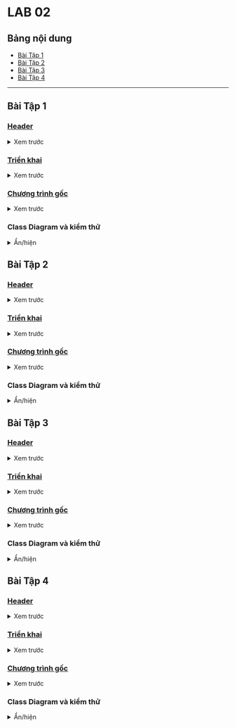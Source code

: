 # LAB 02

## Bảng nội dung
- [Bài Tập 1](#bài-tập-1)
- [Bài Tập 2](#bài-tập-2)
- [Bài Tập 3](#bài-tập-3)
- [Bài Tập 4](#bài-tập-4)

---

## Bài Tập 1
### [Header](https://github.com/zr0x8/IT002.P22/tree/main/LAB_02/1/Header/Date.h)
<details>
<summary>Xem trước</summary>
  
```cpp
#pragma once
class Date
{
	private:
		int iNgay;
		int iThang;
		int iNam;
	public:
		Date();
		Date(int iNgay, int iThang, int iNam);
		Date(const Date& d);
		~Date();
		//getters
		void Nhap();
		void Xuat() const;
		//misc
		Date NgayThangNamTiepTheo();
		//op overload
		Date& operator=(const Date& d);
};
```

</details>

### [Triển khai](https://github.com/zr0x8/IT002.P22/tree/main/LAB_02/1/Implementation/Date.cpp)
<details>
<summary>Xem trước</summary>
  
```cpp
#include "Date.h"

#include <iostream>

Date::Date() : iNgay(1), iThang(1), iNam(1970) {};
Date::Date(int Ngay, int Thang, int Nam) : iNgay(Ngay), iThang(Thang), iNam(Nam) {};
Date::Date(const Date& other) : iNgay(other.iNgay), iThang(other.iThang), iNam(other.iNam) {};
Date::~Date() {};

void Date::Nhap() {
	char holder;
	std::cout << "Nhap ngay thang nam cua ban (dd mm yyyy): ";
	std::cin >> iNgay >> holder >> iThang >> holder >> iNam;
	std::cout << "Ngay thang nam da nhap: " << iNgay << holder << iThang << holder << iNam << '\n';
}

void Date::Xuat() const {
	std::cout << "Ngay thang nam da nhap: " << iNgay << '/' << iThang << '/' << iNam << '\n';
}

Date& Date::operator=(const Date& other) {
	if (this != &other) {
		iNgay = other.iNgay;
		iThang = other.iThang;
		iNam = other.iNam;
	}
	return *this;
}

Date Date::NgayThangNamTiepTheo() {
	int SoNgayTrongThang[] = { 0, 31, 28, 31, 30, 31, 30, 31, 31, 30, 31, 30, 31 };
	if (iNam % 4 == 0 && iNam % 100 != 0 || iNam % 400 == 0) {
		SoNgayTrongThang[2] = 29;
	}
	Date mai = *this;
	if (iNgay < SoNgayTrongThang[iThang]) {
		mai.iNgay++;
	} else {
		mai.iNgay = 1;
		if (iThang < 12) {
			mai.iThang++;
		} else {
			mai.iThang = 1;
			mai.iNam++;
		}
	}
	return mai;
}
```
</details>

### [Chương trình gốc](https://github.com/zr0x8/IT002.P22/tree/main/LAB_02/1/LAB_02_BT1.cpp)
<details>
<summary>Xem trước</summary>
  
```cpp
#include "Date.h"

#include <iostream>

int main() {
	Date hehe; //chua thong tin nguoi dung nhap
	hehe.Nhap();
	std::cout << "Ngay tiep theo la: ";
	hehe.NgayThangNamTiepTheo().Xuat();
	std::cout << "Bye bye\n";
	return 0;
}
```

</details>

### Class Diagram và kiểm thử
<details>
<summary>Ẩn/hiện</summary>
  
![Không tải được](1/Misc/UML_and_test.png)

</details>

## Bài Tập 2
### [Header](https://github.com/zr0x8/IT002.P22/tree/main/LAB_02/2/Header/PhanSo.h)
<details>
<summary>Xem trước</summary>
  
```cpp
#pragma once
class PhanSo
{
	private:
		int iTu;
		int iMau;
	public:
		PhanSo();
		PhanSo(int iTu, int iMau);
		PhanSo(const PhanSo& ps);
		~PhanSo();
		//set getters
		void Nhap();
		void Xuat() const;
		//misc
		PhanSo RutGon() const;
		PhanSo Tong(const PhanSo& ps) const;
		PhanSo Hieu(const PhanSo& ps) const;
		PhanSo Tich(const PhanSo& ps) const;
		PhanSo Thuong(const PhanSo& ps) const;
		void SoSanh(const PhanSo& ps) const;

};
```

</details>

### [Triển khai](https://github.com/zr0x8/IT002.P22/tree/main/LAB_02/2/Implementation/PhanSo.cpp)
<details>
<summary>Xem trước</summary>
  
```cpp
#include "PhanSo.h"

#include <iostream>

int GCD(const int& a, const int& b) {
	if (b == 0) return a;
	return GCD(b, a % b);
}

PhanSo::PhanSo() : iTu(0), iMau(1) {};
PhanSo::PhanSo(int tu, int mau) : iTu(tu), iMau(mau) {
	if (iMau == 0) {
		iMau = 1;
	}
};
PhanSo::PhanSo(const PhanSo& ps) : iTu(ps.iTu), iMau(ps.iMau) {};

PhanSo::~PhanSo() {};

void PhanSo::Nhap() {
	char holder;
	do {
		std::cin >> iTu >> holder >> iMau;
		if (iMau == 0) {
			std::cout << "Phan so khong hop le, vui long nhap lai: \n";
		}
	} while (iMau == 0);
}

void PhanSo::Xuat() const {
	std::cout << iTu << "/" << iMau << '\n';
}

PhanSo PhanSo::RutGon() const {
	int gcd = GCD(abs(iTu), abs(iMau));
	if (gcd == 0) return PhanSo(0, 1);
	if (gcd == 1) return *this;
	return PhanSo(iTu / gcd, iMau / gcd);
}

PhanSo PhanSo::Tong(const PhanSo& ps) const {
	return PhanSo(iTu * ps.iMau + ps.iTu * iMau, iMau * ps.iMau).RutGon();
}

PhanSo PhanSo::Hieu(const PhanSo& ps) const {
	PhanSo ket_qua;

	return PhanSo(iTu * ps.iMau - ps.iTu * iMau, iMau * ps.iMau).RutGon();
}

PhanSo PhanSo::Tich(const PhanSo& ps) const {
	return PhanSo(iTu * ps.iTu, iMau * ps.iMau).RutGon();
}

PhanSo PhanSo::Thuong(const PhanSo& ps) const {
	return PhanSo(iTu * ps.iMau, iMau * ps.iTu).RutGon();
}

void PhanSo::SoSanh(const PhanSo& ps) const {
	double ps1 = this->iTu / this->iMau;
	double ps2 = ps.iTu / ps.iMau;
	if (ps1 > ps2) {
		std::cout << "Phan so 1 > phan so 2\n";
	}
	else if (ps1 < ps2) {
		std::cout << "Phan so 1 < phan so 2\n";
	}
	else {
		std::cout << "Phan so 1 = phan so 2\n";
	}
}



```
</details>

### [Chương trình gốc](https://github.com/zr0x8/IT002.P22/tree/main/LAB_02/2/LAB_02_BT2.cpp)
<details>
<summary>Xem trước</summary>
  
```cpp
#include <iostream>

#include "PhanSo.h"

int main() {
	PhanSo ps1;
	PhanSo ps2;
	std::cout << "Moi ban nhap phan so thu nhat: \n";
	ps1.Nhap();
	std::cout << "Moi ban nhap phan so thu hai: \n";
	ps2.Nhap();
	std::cout << "Gia tri cua 2 phan so sau khi rut gon la:\n";
	ps1.RutGon().Xuat();
	ps2.RutGon().Xuat();
	std::cout << "Tong cua 2 phan so la:\n";
	ps1.Tong(ps2).Xuat();
	std::cout << "Hieu cua 2 phan so la:\n";
	ps1.Hieu(ps2).Xuat();
	std::cout << "Tich cua 2 phan so la:\n";
	ps1.Tich(ps2).Xuat();
	std::cout << "Thuong cua 2 phan so la:\n";
	ps1.Thuong(ps2).Xuat();
	ps1.SoSanh(ps2);
}
```

</details>

### Class Diagram và kiểm thử
<details>
<summary>Ẩn/hiện</summary>
  
![Không tải được](2/Misc/UML_and_test.png)

</details>

## Bài Tập 3
### [Header](https://github.com/zr0x8/IT002.P22/tree/main/LAB_02/3/Header/SoPhuc.h)
<details>
<summary>Xem trước</summary>
  
```cpp
#pragma once
class SoPhuc
{
	private:
		float iThuc;
		float iAo;
	public:
		SoPhuc();
		SoPhuc(float thuc, float ao);
		SoPhuc(const SoPhuc& sp);
		~SoPhuc();

		void Nhap();
		void Xuat() const;
		SoPhuc Tong(const SoPhuc& sp) const;
		SoPhuc Hieu(const SoPhuc& sp) const;
		SoPhuc Tich(const SoPhuc& sp) const;
		SoPhuc Thuong(const SoPhuc& sp) const;
};
```

</details>

### [Triển khai](https://github.com/zr0x8/IT002.P22/tree/main/LAB_02/3/Implementation/SoPhuc.cpp)
<details>
<summary>Xem trước</summary>
  
```cpp
﻿#include "SoPhuc.h"

#include <iostream>
#include <string>

SoPhuc::SoPhuc() : iThuc(0), iAo(0) {};
SoPhuc::SoPhuc(float thuc, float ao) : iThuc(thuc), iAo(ao) {};
SoPhuc::SoPhuc(const SoPhuc& sp) : iThuc(sp.iThuc), iAo(sp.iAo) {};

SoPhuc::~SoPhuc() {};

void SoPhuc::Nhap() {
    std::string input;
    std::cout << "Nhap so phuc (vi du: 3+2i, 2i+3, 2i, 3): ";
    std::cin >> input;

    if (input.find('i') == std::string::npos) {
        iThuc = std::stoi(input);
        iAo = 0;
        return;
    }

    if (input.find('+') == std::string::npos && input.find('-', 1) == std::string::npos) {
        if (input == "i") {
            iThuc = 0;
            iAo = 1;
        } else if (input == "-i") {
            iThuc = 0;
            iAo = -1;
        } else {
            input.pop_back();
            iThuc = 0;
            iAo = std::stoi(input);
        }
        return;
    }

    size_t i_position = input.find('i');
    size_t plus_position = input.find('+');
    size_t minus_position = input.find('-', 1);

    size_t position = std::string::npos;
    if (plus_position != std::string::npos)
        position = plus_position;
    else if (minus_position != std::string::npos)
        position = minus_position;

    if (i_position > position && position != std::string::npos) {
        std::string real = input.substr(0, position);
        std::string unreal = input.substr(position, i_position - position);
        
        iThuc = real.empty() ? 0 : std::stoi(real);
        iAo = (unreal == "+" || unreal == "-") ? 
              (unreal == "+" ? 1 : -1) : std::stoi(unreal);
    }
    // Xử lý trường hợp "bi+a"
    else if (i_position < position) {
        std::string unreal = input.substr(0, i_position);
        std::string real = input.substr(position);
        
        iThuc = std::stoi(real);
        iAo = unreal.empty() ? 1 : (unreal == "-" ? -1 : std::stoi(unreal));
    }
}


void SoPhuc::Xuat() const {
	std::cout << iThuc << " + " << iAo << "i" << std::endl;
}

SoPhuc SoPhuc::Tong(const SoPhuc& sp) const {
    return SoPhuc(iThuc + sp.iThuc, iAo + sp.iAo);
}

SoPhuc SoPhuc::Hieu(const SoPhuc& sp) const {
    return SoPhuc(iThuc - sp.iThuc, iAo - sp.iAo);
}

SoPhuc SoPhuc::Tich(const SoPhuc& sp) const {
    return SoPhuc(iThuc * sp.iThuc - iAo * sp.iAo, iThuc * sp.iAo + iAo * sp.iThuc);
}

SoPhuc SoPhuc::Thuong(const SoPhuc& sp) const {
    int chia = sp.iThuc * sp.iThuc + sp.iAo * sp.iAo;
    return SoPhuc((iThuc * sp.iThuc + iAo * sp.iAo) / chia, (iAo * sp.iThuc - iThuc * sp.iAo) / chia);
}
```
</details>

### [Chương trình gốc](https://github.com/zr0x8/IT002.P22/tree/main/LAB_02/3/LAB_02_BT3.cpp)
<details>
<summary>Xem trước</summary>
  
```cpp
#include "SoPhuc.h"
#include <iostream>

int main() {
	SoPhuc sp1, sp2;
	std::cout << "So phuc thu nhat: \n";
	sp1.Nhap();
	std::cout << "So phuc thu hai: \n";
	sp2.Nhap();
	std::cout << "Tong hai so phuc: \n";
	sp1.Tong(sp2).Xuat();
	std::cout << "Hieu hai so phuc: \n";
	sp1.Hieu(sp2).Xuat();
	std::cout << "Tich hai so phuc: \n";
	sp1.Tich(sp2).Xuat();
	std::cout << "Thuong hai so phuc: \n";
	sp1.Thuong(sp2).Xuat();
}
```

</details>

### Class Diagram và kiểm thử
<details>
<summary>Ẩn/hiện</summary>
  
![Không tải được](3/Misc/UML_and_test.png)

</details>

## Bài Tập 4
### [Header](https://github.com/zr0x8/IT002.P22/tree/main/LAB_02/4/Header/ThoiGian.h)
<details>
<summary>Xem trước</summary>
  
```cpp
#pragma once
class ThoiGian
{
	private:
		int iGio, iPhut, iGiay;
	public:
		ThoiGian();
		ThoiGian(int gio, int phut, int giay);
		ThoiGian(const ThoiGian& tg);
		~ThoiGian();

		void Nhap();
		void Xuat() const;

		ThoiGian TinhCongThemMotGiay();
};
```

</details>

### [Triển khai](https://github.com/zr0x8/IT002.P22/tree/main/LAB_02/4/Implementation/ThoiGian.cpp)
<details>
<summary>Xem trước</summary>
  
```cpp
#include "ThoiGian.h"

#include <iostream>

ThoiGian::ThoiGian() : iGio(0), iPhut(0), iGiay(0) {};
ThoiGian::ThoiGian(int gio, int phut, int giay) : iGio(gio), iPhut(phut), iGiay(giay) {};
ThoiGian::ThoiGian(const ThoiGian& tg) : iGio(tg.iGio), iPhut(tg.iPhut), iGiay(tg.iGiay) {};

ThoiGian::~ThoiGian() {};

void ThoiGian::Nhap() {
	char holder;
	std::cout << "Nhap thoi gian (hh:mm:ss): ";
	std::cin >> iGio >> holder >> iPhut >> holder >> iGiay;
}

void ThoiGian::Xuat() const {
	std::cout << iGio << ":" << iPhut << ":" << iGiay << std::endl;
}

ThoiGian ThoiGian::TinhCongThemMotGiay() {
	ThoiGian tg(*this);
	tg.iGiay++;
	if (tg.iGiay >= 60) {
		tg.iGiay = 0;
		tg.iPhut++;
		if (tg.iPhut >= 60) {
			tg.iPhut = 0;
			tg.iGio++;
			if (tg.iGio >= 24) {
				tg.iGio = 0;
			}
		}
	}
	return tg;
}
```
</details>

### [Chương trình gốc](https://github.com/zr0x8/IT002.P22/tree/main/LAB_02/4/LAB_02_BT4.cpp)
<details>
<summary>Xem trước</summary>
  
```cpp
#include "ThoiGian.h"

#include <iostream>
int main() {
	ThoiGian tg;
	tg.Nhap();
	std::cout << "Mot giay sau thoi gian ban vua nhap se la: ";
	tg.TinhCongThemMotGiay().Xuat();
	return 0;
}
```

</details>

### Class Diagram và kiểm thử
<details>
<summary>Ẩn/hiện</summary>
  
![Không tải được](4/Misc/UML_and_test.png)

</details>

